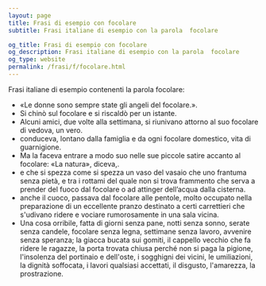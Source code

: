```yaml
---
layout: page
title: Frasi di esempio con focolare 
subtitle: Frasi italiane di esempio con la parola  focolare

og_title: Frasi di esempio con focolare 
og_description: Frasi italiane di esempio con la parola  focolare
og_type: website
permalink: /frasi/f/focolare.html
---
```


Frasi italiane di esempio contenenti la parola focolare:


- «Le donne sono sempre state gli angeli del focolare.».
- Si chinò sul focolare e si riscaldò per un istante.
- Alcuni amici, due volte alla settimana, si riunivano attorno al suo focolare di vedova, un vero.
- conduceva, lontano dalla famiglia e da ogni focolare domestico, vita di guarnigione.
- Ma la faceva entrare a modo suo nelle sue piccole satire accanto al focolare: «La natura», diceva,.
- e che si spezza come si spezza un vaso del vasaio che uno frantuma senza pietà, e tra i rottami del quale non si trova frammento che serva a prender del fuoco dal focolare o ad attinger dell’acqua dalla cisterna.
- anche il cuoco, passava dal focolare alle pentole, molto occupato nella preparazione di un eccellente pranzo destinato a certi carrettieri che s'udivano ridere e vociare rumorosamente in una sala vicina.
- Una cosa orribile, fatta di giorni senza pane, notti senza sonno, serate senza candele, focolare senza legna, settimane senza lavoro, avvenire senza speranza; la giacca bucata sui gomiti, il cappello vecchio che fa ridere le ragazze, la porta trovata chiusa perché non si paga la pigione, l'insolenza del portinaio e dell'oste, i sogghigni dei vicini, le umiliazioni, la dignità soffocata, i lavori qualsiasi accettati, il disgusto, l'amarezza, la prostrazione.
